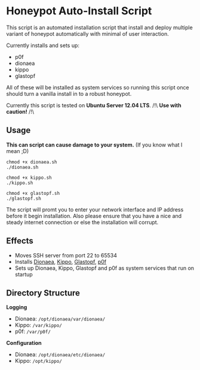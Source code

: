 Honeypot Auto-Install Script
=====================

This script is an automated installation script that install and deploy multiple variant of honeypot automatically with minimal of user interaction. 

Currently installs and sets up:

* p0f
* dionaea
* kippo
* glastopf

All of these will be installed as system services so running this script once should turn a vanilla install in to a robust honeypot.

Currently this script is tested on **Ubuntu Server 12.04 LTS**.  /!\ **Use with caution!** /!\

Usage
---------------------
**This can script can cause damage to your system.** (If you know what I mean ;D)

    chmod +x dionaea.sh
    ./dionaea.sh
    
    chmod +x kippo.sh
    ./kippo.sh
    
    chmod +x glastopf.sh
    ./glastopf.sh

The script will promt you to enter your network interface and IP address before it begin installation. Also please ensure that you have a nice and steady internet connection or else the installation will corrupt.

Effects
---------------------

* Moves SSH server from port 22 to 65534
* Installs [Dionaea](http://dionaea.carnivore.it/), [Kippo](http://code.google.com/p/kippo/), [Glastopf](https://github.com/glastopf/glastopf), [p0f](http://lcamtuf.coredump.cx/p0f3/)
* Sets up Dionaea, Kippo, Glastopf and p0f as system services that run on startup

Directory Structure
---------------------
**Logging**
* Dionaea: `/opt/dionaea/var/dionaea/`
* Kippo: `/var/kippo/`
* p0f: `/var/p0f/`

**Configuration**
* Dionaea: `/opt/dionaea/etc/dionaea/`
* Kippo: `/opt/kippo/`

